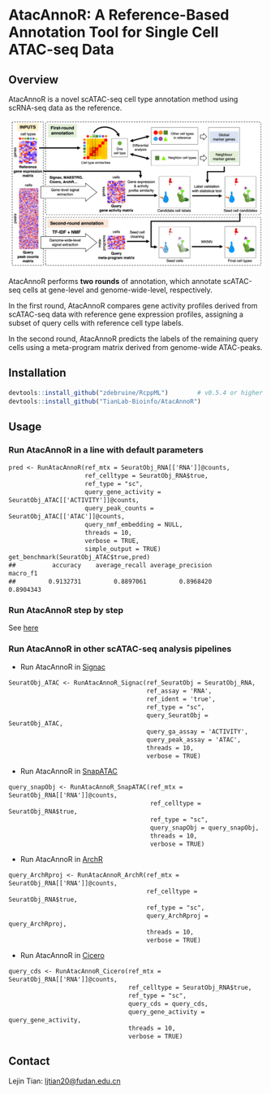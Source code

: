 # AtacAnnoR: A Reference-Based Annotation Tool for Single Cell ATAC-seq Data

## Overview

AtacAnnoR is a novel scATAC-seq cell type annotation method using scRNA-seq data as the reference. 

<img src="https://github.com/Telogen/AtacAnnoR/blob/main/figures/fig1A.png" width="800">

AtacAnnoR performs **two rounds** of annotation, which annotate scATAC-seq cells at gene-level and genome-wide-level, respectively.

In the first round, AtacAnnoR compares gene activity profiles derived from scATAC-seq data with reference gene expression profiles, assigning a subset of query cells with reference cell type labels. 

In the second round, AtacAnnoR predicts the labels of the remaining query cells using a meta-program matrix derived from genome-wide ATAC-peaks. 



## Installation

```R
devtools::install_github("zdebruine/RcppML")        # v0.5.4 or higher
devtools::install_github("TianLab-Bioinfo/AtacAnnoR")
```


## Usage


### Run AtacAnnoR in a line with default parameters

```
pred <- RunAtacAnnoR(ref_mtx = SeuratObj_RNA[['RNA']]@counts, 
                     ref_celltype = SeuratObj_RNA$true, 
                     ref_type = "sc",
                     query_gene_activity = SeuratObj_ATAC[['ACTIVITY']]@counts, 
                     query_peak_counts = SeuratObj_ATAC[['ATAC']]@counts, 
                     query_nmf_embedding = NULL,
                     threads = 10, 
                     verbose = TRUE, 
                     simple_output = TRUE) 
get_benchmark(SeuratObj_ATAC$true,pred)
##          accuracy    average_recall average_precision          macro_f1 
##         0.9132731         0.8897061         0.8968420         0.8904343 
```

### Run AtacAnnoR step by step

See [here](https://telogen.github.io/Run_AtacAnnoR_step_by_step.html)



### Run AtacAnnoR in other scATAC-seq analysis pipelines


- Run AtacAnnoR in [Signac](https://stuartlab.org/signac)

```
SeuratObj_ATAC <- RunAtacAnnoR_Signac(ref_SeuratObj = SeuratObj_RNA,
                                      ref_assay = 'RNA',
                                      ref_ident = 'true',
                                      ref_type = "sc",
                                      query_SeuratObj = SeuratObj_ATAC,
                                      query_ga_assay = 'ACTIVITY',
                                      query_peak_assay = 'ATAC',
                                      threads = 10, 
                                      verbose = TRUE)
```

- Run AtacAnnoR in [SnapATAC](https://github.com/r3fang/SnapATAC)


```
query_snapObj <- RunAtacAnnoR_SnapATAC(ref_mtx = SeuratObj_RNA[['RNA']]@counts, 
                                       ref_celltype = SeuratObj_RNA$true, 
                                       ref_type = "sc",
                                       query_snapObj = query_snapObj,
                                       threads = 10, 
                                       verbose = TRUE)
```


- Run AtacAnnoR in [ArchR](https://www.archrproject.com/bookdown)

```
query_ArchRproj <- RunAtacAnnoR_ArchR(ref_mtx = SeuratObj_RNA[['RNA']]@counts, 
                                      ref_celltype = SeuratObj_RNA$true, 
                                      ref_type = "sc",
                                      query_ArchRproj = query_ArchRproj,
                                      threads = 10, 
                                      verbose = TRUE)
```

- Run AtacAnnoR in [Cicero](https://cole-trapnell-lab.github.io/cicero-release/)

```
query_cds <- RunAtacAnnoR_Cicero(ref_mtx = SeuratObj_RNA[['RNA']]@counts, 
                                 ref_celltype = SeuratObj_RNA$true, 
                                 ref_type = "sc",
                                 query_cds = query_cds,
                                 query_gene_activity = query_gene_activity,
                                 threads = 10, 
                                 verbose = TRUE)
```


## Contact

Lejin Tian: ljtian20@fudan.edu.cn


